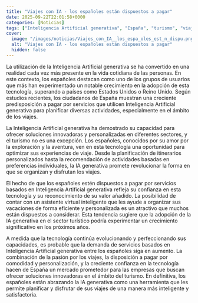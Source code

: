 ```yaml
---
title: "Viajes con IA - los españoles están dispuestos a pagar"
date: 2025-09-22T22:01:58+0000
categories: [Noticias]
tags: ["Inteligencia Artificial generativa", "España", "turismo", "viajes", "tecnología", "IA generativa", "servicios basados en IA."]
cover:
  image: "/images/noticias/Viajes_con_IA__los_espa_oles_est_n_dispu.png"
  alt: "Viajes con IA - los españoles están dispuestos a pagar"
  hidden: false
---
```


La utilización de la Inteligencia Artificial generativa se ha convertido en una realidad cada vez más presente en la vida cotidiana de las personas. En este contexto, los españoles destacan como uno de los grupos de usuarios que más han experimentado un notable crecimiento en la adopción de esta tecnología, superando a países como Estados Unidos o Reino Unido. Según estudios recientes, los ciudadanos de España muestran una creciente predisposición a pagar por servicios que utilicen Inteligencia Artificial generativa para planificar diversas actividades, especialmente en el ámbito de los viajes.

La Inteligencia Artificial generativa ha demostrado su capacidad para ofrecer soluciones innovadoras y personalizadas en diferentes sectores, y el turismo no es una excepción. Los españoles, conocidos por su amor por la exploración y la aventura, ven en esta tecnología una oportunidad para optimizar sus experiencias de viaje. Desde la planificación de itinerarios personalizados hasta la recomendación de actividades basadas en preferencias individuales, la IA generativa promete revolucionar la forma en que se organizan y disfrutan los viajes.

El hecho de que los españoles estén dispuestos a pagar por servicios basados en Inteligencia Artificial generativa refleja su confianza en esta tecnología y su reconocimiento de su valor añadido. La posibilidad de contar con un asistente virtual inteligente que les ayude a organizar sus vacaciones de forma eficiente y personalizada es un atractivo que muchos están dispuestos a considerar. Esta tendencia sugiere que la adopción de la IA generativa en el sector turístico podría experimentar un crecimiento significativo en los próximos años.

A medida que la tecnología continúa evolucionando y perfeccionando sus capacidades, es probable que la demanda de servicios basados en Inteligencia Artificial generativa entre los españoles siga en aumento. La combinación de la pasión por los viajes, la disposición a pagar por comodidad y personalización, y la creciente confianza en la tecnología hacen de España un mercado prometedor para las empresas que buscan ofrecer soluciones innovadoras en el ámbito del turismo. En definitiva, los españoles están abrazando la IA generativa como una herramienta que les permite planificar y disfrutar de sus viajes de una manera más inteligente y satisfactoria.

